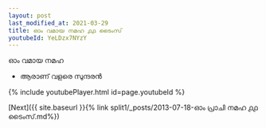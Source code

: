 ```yaml
---
layout: post
last_modified_at: 2021-03-29
title: ഓം വമായ നമഹ ൧൧ ടൈംസ്
youtubeId: YeLDzx7NYzY
---
```

 
 
 ഓം വമായ നമഹ 
 
 -  ആരാണ് വളരെ സുന്ദരൻ 
 
  
 
  
 
 
 
 
 
 


{% include youtubePlayer.html id=page.youtubeId %}
 
[Next]({{ site.baseurl }}{% link  split1/_posts/2013-07-18-ഓം പ്രാചി നമഹ ൧൧ ടൈംസ്.md%})
 
